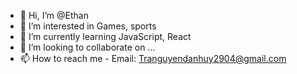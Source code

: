 - 👋 Hi, I’m @Ethan
- 👀 I’m interested in Games, sports
- 🌱 I’m currently learning JavaScript, React
- 💞️ I’m looking to collaborate on ...
- 📫 How to reach me - Email: Tranguyendanhuy2904@gmail.com

